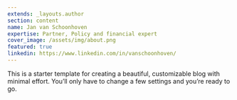 ```yaml
---
extends: _layouts.author
section: content
name: Jan van Schoonhoven
expertise: Partner, Policy and financial expert
cover_image: /assets/img/about.png
featured: true
linkedin: https://www.linkedin.com/in/vanschoonhoven/
---
```


This is a starter template for creating a beautiful, customizable blog with minimal effort. You’ll only have to change a few settings and you’re ready to go.<!-- more -->